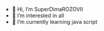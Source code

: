 - 👋 Hi, I’m SuperDimaROZOVII
- 👀 I’m interested in all
- 🌱 I’m currently learning java script
<!-- - 💞️ I’m not looking to collaborate on ...
- 📫 How to reach me ... -->

<!---
SuperDimaROZOVII/SuperDimaROZOVII is a ✨ special ✨ repository because its `README.md` (this file) appears on your GitHub profile.
You can click the Preview link to take a look at your changes.
--->


